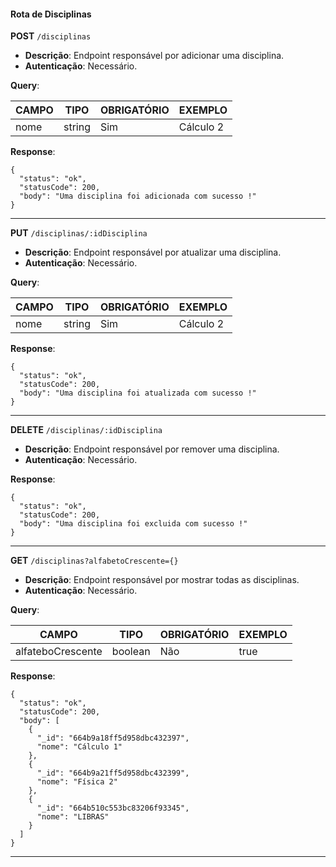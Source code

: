 #### Rota de Disciplinas

**POST** `/disciplinas`

- **Descrição**: Endpoint responsável por adicionar uma disciplina.
- **Autenticação**: Necessário.

**Query**:

| CAMPO        | TIPO   | OBRIGATÓRIO   | EXEMPLO                        |
| ------------ | ------ | ------------- | ------------------------------ |
| nome         | string | Sim           | Cálculo 2                      |

**Response**:

```
{
  "status": "ok",
  "statusCode": 200,
  "body": "Uma disciplina foi adicionada com sucesso !"
}
```

---

**PUT** `/disciplinas/:idDisciplina`

- **Descrição**: Endpoint responsável por atualizar uma disciplina.
- **Autenticação**: Necessário.

**Query**:

| CAMPO        | TIPO   | OBRIGATÓRIO   | EXEMPLO                        |
| ------------ | ------ | ------------- | ------------------------------ |
| nome         | string | Sim           | Cálculo 2                      |

**Response**:

```
{
  "status": "ok",
  "statusCode": 200,
  "body": "Uma disciplina foi atualizada com sucesso !"
}
```

---

**DELETE** `/disciplinas/:idDisciplina`

- **Descrição**: Endpoint responsável por remover uma disciplina.
- **Autenticação**: Necessário.

**Response**:

```
{
  "status": "ok",
  "statusCode": 200,
  "body": "Uma disciplina foi excluida com sucesso !"
}
```

---

**GET** `/disciplinas?alfabetoCrescente={}`

- **Descrição**: Endpoint responsável por mostrar todas as disciplinas.
- **Autenticação**: Necessário.

**Query**:

| CAMPO             | TIPO    | OBRIGATÓRIO   | EXEMPLO                        |
| ----------------- | ------- | ------------- | ------------------------------ |
| alfateboCrescente | boolean | Não           | true                           |

**Response**:

```
{
  "status": "ok",
  "statusCode": 200,
  "body": [
    {
      "_id": "664b9a18ff5d958dbc432397",
      "nome": "Cálculo 1"
    },
    {
      "_id": "664b9a21ff5d958dbc432399",
      "nome": "Física 2"
    },
    {
      "_id": "664b510c553bc83206f93345",
      "nome": "LIBRAS"
    }
  ]
}
```

---
